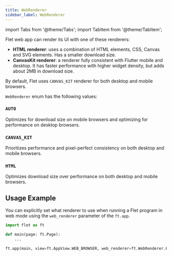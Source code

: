 ```yaml
---
title: WebRenderer
sidebar_label: WebRenderer
---
```


import Tabs from '@theme/Tabs';
import TabItem from '@theme/TabItem';

Flet web app can render its UI with one of these renderers:

- **HTML renderer**: uses a combination of HTML elements, CSS, Canvas and SVG elements. Has a smaller download size.
- **CanvasKit renderer**: a renderer fully consistent with Flutter mobile and desktop. It has faster performance with higher widget density, but adds about 2MB in download size.

By default, Flet uses `CANVAS_KIT` renderer for both desktop and mobile browsers.

`WebRenderer` enum has the following values:

### `AUTO`

Optimizes for download size on mobile browsers and optimizing for performance on desktop browsers.

### `CANVAS_KIT`

Prioritizes performance and pixel-perfect consistency on both desktop and mobile browsers.

### `HTML`

Optimizes download size over performance on both desktop and mobile browsers.

## Usage Example

You can explicitly set what renderer to use when running a Flet program in web mode using the `web_renderer` parameter of the `ft.app`.

```python
import flet as ft

def main(page: ft.Page):
    ...

ft.app(main, view=ft.AppView.WEB_BROWSER, web_renderer=ft.WebRenderer.HTML)
```